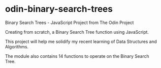 # odin-binary-search-trees

Binary Search Trees - JavaScript Project from The Odin Project

Creating from scratch, a Binary Search Tree function using JavaScript.

This project will help me solidify my recent learning of Data Structures and Algorithms.

The module also contains 14 functions to operate on the Binary Search Tree.

